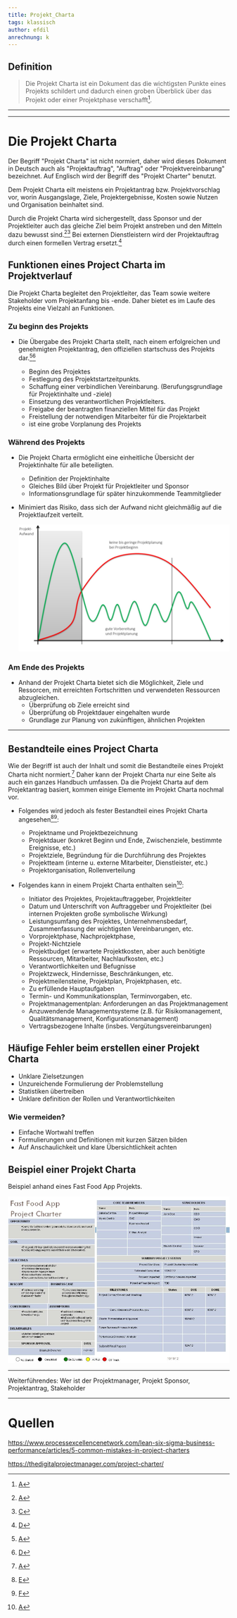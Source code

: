 ```yaml
---
title: Projekt_Charta
tags: klassisch
author: efdil
anrechnung: k
---
```


<!-- Organisiere wo genau Definition und Header stehen -->

## Definition
<!--  Schau in`s PMBOK nochmal s279 -->

>Die Projekt Charta ist ein Dokument das die wichtigsten Punkte eines Projekts schildert und dadurch einen groben Überblick über das Projekt oder einer Projektphase verschafft[^1]. 

---
---

# Die Projekt Charta
Der Begriff "Projekt Charta" ist nicht normiert, daher wird dieses Dokument in Deutsch auch als "Projektauftrag", "Auftrag" oder "Projektvereinbarung" bezeichnet. Auf Englisch wird der Begriff des "Projekt Charter" benutzt.

<!-- Unterschied einer Projekt Charta von Projektauftrag -->

Dem Projekt Charta eilt meistens ein Projektantrag bzw. Projektvorschlag vor, worin Ausgangslage, Ziele, Projektergebnisse, Kosten sowie Nutzen und Organisation beinhaltet sind.

Durch die Projekt Charta wird sichergestellt, dass Sponsor und der Projektleiter auch das gleiche Ziel beim Projekt anstreben und den Mitteln dazu bewusst sind.[^1][^3] Bei externen Dienstleistern wird der Projektauftrag durch einen formellen Vertrag ersetzt.[^4]



## Funktionen eines Project Charta im Projektverlauf


 Die Projekt Charta begleitet den Projektleiter, das Team sowie weitere Stakeholder vom Projektanfang bis -ende. Daher bietet es im Laufe des Projekts eine Vielzahl an Funktionen.

### Zu beginn des Projekts

 - Die Übergabe des Projekt Charta stellt, nach einem erfolgreichen und genehmigten Projektantrag, den offiziellen startschuss des Projekts dar.[^1][^4]

    - Beginn des Projektes
    - Festlegung des Projektstartzeitpunkts.
    - Schaffung einer verbindlichen Vereinbarung.
 (Berufungsgrundlage für Projektinhalte und -ziele)
    - Einsetzung des verantwortlichen Projektleiters.
    - Freigabe der beantragten finanziellen Mittel für das Projekt
    - Freistellung der notwendigen Mitarbeiter für die Projektarbeit
    - ist eine grobe Vorplanung des Projekts

### Während des Projekts

 - Die Projekt Charta ermöglicht eine einheitliche Übersicht der Projektinhalte für alle beteiligten.

    - Definition der Projektinhalte
    - Gleiches Bild über Projekt für Projektleiter und Sponsor
    - Informationsgrundlage für später hinzukommende Teammitglieder

- Minimiert das Risiko, dass sich der Aufwand nicht gleichmäßig auf die Projektlaufzeit verteilt.


    ![image](/kb/Projekt_Charta/Project_Charter_Graph_1.jpg)


### Am Ende des Projekts
- Anhand der Projekt Charta bietet sich die Möglichkeit, Ziele und Ressorcen, mit erreichten Fortschritten und verwendeten Ressourcen abzugleichen.
    - Überprüfung ob Ziele erreicht sind
    - Überprüfung ob Projektdauer eingehalten wurde
    - Grundlage zur Planung von zukünftigen, ähnlichen Projekten
---

## Bestandteile eines Project Charta

Wie der Begriff ist auch der Inhalt und somit die Bestandteile eines Projekt Charta nicht normiert.[^1] Daher kann der Projekt Charta nur eine Seite als auch ein ganzes Handbuch umfassen. Da die Projekt Charta auf dem Projektantrag basiert, kommen einige Elemente im Projekt Charta nochmal vor.

- Folgendes wird jedoch als fester Bestandteil eines Projekt Charta angesehen[^5][^6]:

  - Projektname und Projektbezeichnung
  - Projektdauer (konkret Beginn und Ende, Zwischenziele, bestimmte Ereignisse, etc.)
  - Projektziele, Begründung für die Durchführung des Projektes
  - Projektteam (interne u. externe Mitarbeiter, Dienstleister, etc.)
  - Projektorganisation, Rollenverteilung

- Folgendes kann in einem Projekt Charta enthalten sein[^1]:


  - Initiator des Projektes, Projektauftraggeber, Projektleiter
  - Datum und Unterschrift von Auftraggeber und Projektleiter (bei internen Projekten große symbolische Wirkung)
  - Leistungsumfang des Projektes, Unternehmensbedarf, Zusammenfassung der wichtigsten Vereinbarungen, etc.
  - Vorprojektphase, Nachprojektphase,
  - Projekt-Nichtziele
  - Projektbudget (erwartete Projektkosten, aber auch benötigte Ressourcen, Mitarbeiter, Nachlaufkosten, etc.)
  - Verantwortlichkeiten und Befugnisse
  - Projektzweck, Hindernisse, Beschränkungen, etc.
  - Projektmeilensteine, Projektplan, Projektphasen, etc.
  - Zu erfüllende Hauptaufgaben
  - Termin- und Kommunikationsplan, Terminvorgaben, etc.
  - Projektmanagementplan: Anforderungen an das Projektmanagement
  - Anzuwendende Managementsysteme (z.B. für Risikomanagement, Qualitätsmanagement, Konfigurationsmanagement)
  - Vertragsbezogene Inhalte (insbes. Vergütungsvereinbarungen)

## Häufige Fehler beim erstellen einer Projekt Charta
<!--überarbeite -->
- Unklare Zielsetzungen
- Unzureichende Formulierung der Problemstellung
- Statistiken übertreiben
- Unklare definition der Rollen und Verantwortlichkeiten

### Wie vermeiden?
<!--überarbeite -->
- Einfache Wortwahl treffen
- Formulierungen und Definitionen mit kurzen Sätzen bilden
- Auf Anschaulichkeit und klare Übersichtlichkeit achten


## Beispiel einer Projekt Charta
Beispiel anhand eines Fast Food App Projekts.
<!--überarbeite -->

![image](/kb/Projekt_Charta/Projekt_Charta_Example_Fast_Food_App.jpg)




---
Weiterführendes:
Wer ist der Projektmanager, Projekt Sponsor, Projektantrag, Stakeholder


---

# Quellen

[^1]: [A](https://www.kvp.de/wp-content/uploads/2017/07/methodenblatt-project-charter.pdf) 

[^2]: [B](https://www.wrike.com/de/project-management-guide/faq/was-ist-eine-projektcharta-im-projektmanagement/)

[^3]: [C](https://www.springerprofessional.de/die-project-charter-der-projektauftrag/15976004)

[^4]: [D](https://de.wikipedia.org/wiki/Projektauftrag)

[^5]: [E](https://blog.minitab.com/de/verwalten-sie-projekte-beginnen-sie-mit-einer-projektcharta)

[^6]: [F](https://asana.com/de/resources/project-charter)

https://www.processexcellencenetwork.com/lean-six-sigma-business-performance/articles/5-common-mistakes-in-project-charters

https://thedigitalprojectmanager.com/project-charter/

<!-- https://monday.com/blog/project-management/project-charter-example/ -->